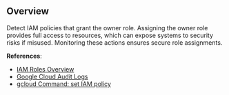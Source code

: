 ## Overview

Detect IAM policies that grant the owner role. Assigning the owner role provides full access to resources, which can expose systems to security risks if misused. Monitoring these actions ensures secure role assignments.

**References**:
- [IAM Roles Overview](https://cloud.google.com/iam/docs/understanding-roles)
- [Google Cloud Audit Logs](https://cloud.google.com/logging/docs/audit)
- [gcloud Command: set IAM policy](https://cloud.google.com/sdk/gcloud/reference/projects/set-iam-policy)